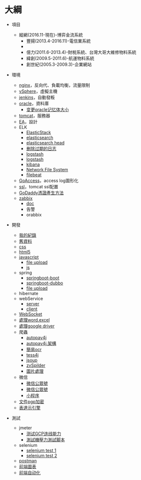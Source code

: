 # 大綱

- 項目
  - 縱網(2016.11-現在)-博弈金流系統
	- 豐揚(2013.4-2016.11)-電信業系統
    - 
	- 億力(2011.6-2013.4)-財稅系統、台灣大哥大維修物料系統
	- 緯創(2009.5-2011.6)-航運物料系統
	- 創世紀(2005.3-2009.3)-企業網站


- 環境
  - [nginx](https://github.com/yudady/note-book/blob/master/os/%E6%88%91%E7%9A%84%E7%B6%B2%E8%B7%AF%E6%9E%B6%E8%A8%AD.md)，反向代、負載均衡，流量限制
  - [vSphere](./doc/vSphere.docx)，虛擬主機
  - [jenkins](./doc/Centos7.jenkins設定.doc)，自動發粄
  - [oracle](./doc/Centos7.oracle設定.doc)，資料庫
    - [变更oracle记忆体大小](./doc/变更oracle记忆体大小.pdf)
  - [tomcat](./doc/Centos7.tomcat8設定.doc)，服務器
  - [EA](./doc/EA.reverse.engineering.docx)，設計
  - ELK
    - [ElasticStack](./doc/ElasticStack.docx)
    - [elasticsearch](./doc/elasticsearch.docx)
    - [elasticsearch head](./doc.elasticsearch.head.docx)
    - [删除过期的日志](./doc/elk删除过期的日志.pdf)
    - [logstash](https://github.com/yudady/note-book/blob/master/%E7%B6%AD%E9%81%8B/ELK/logstash.md)
    - [logstash](./doc/Logstash.docx)
    - [kibana](./doc/kibana.docx)
    - [Network File System](./doc/NetworkFileSystem.docx)
    - [filebeat](https://github.com/yudady/note-book/blob/master/%E7%B6%AD%E9%81%8B/ELK/filebeat.md)
  - [GoAccess](./doc/GoAccess.docx)，access log圖形化
  - [ssl](./doc/tomcat.8.5.ssl.docx)，tomcat ssl配置
  - [GoDaddy憑證產生方法](./doc/GoDaddy憑證產生方法.docx)
  - [zabbix](./doc/gcp.安装.zabbix版本3.4.pdf)
    - [doc](https://github.com/yudady/note-book/tree/master/%E7%B6%AD%E9%81%8B/zabbix)
    - 告警
    - orabbix
    

- 開發
  - [我的紀錄](https://github.com/yudady/note-book)
  - [舊資料](https://github.com/yudady/tommyInfoData)
  - [css](https://github.com/yudady/note-book/tree/master/frontend/css)
  - [html5](https://github.com/yudady/note-book/tree/master/frontend/html)
  - [javascript](https://github.com/yudady/note-book/tree/master/frontend/javascript)
    - [file upload](https://github.com/yudady/javaJqueryFileUpload)
    - [js](https://github.com/yudady/tommyDemo)
  - spring
    - [springboot-boot](https://github.com/yudady/springboot)
    - [springboot-dubbo](https://github.com/yudady/springboot-dubbo)
    - [file upload](https://github.com/yudady/SpringFileUploadHttpClient)
  - hibernate
  - webService
    - [server](https://github.com/yudady/myWebServiceServer)
    - [client](https://github.com/yudady/myWebServiceClient)
  - [WebSocket](./doc/Server.push.meaaage.pdf)
  - [處理word.excel](https://github.com/yudady/word_to_pdforhtml)
  - [處理google driver](https://github.com/yudady/googleSheetTest)
  - 爬蟲
    - [autopay4j](./doc/机器人開發SOP.docx)
    - [autopay4j.架構](./doc/)
    - [簡易ocr](./doc/voidcn.com-tesseract-ocr.tips.pdf)
    - [tess4j](https://github.com/yudady/tess4j)
    - [jsoup](https://github.com/yudady/jsoupTest)
    - [zvSpilder](https://github.com/yudady/zvSpilder)
    - [圖片處理](https://github.com/yudady/imgscalr)
  - 微信
    - [微信公眾號](./doc/公众号开发.pdf)
    - [微信公眾號](https://github.com/yudady/note-book/tree/master/%E5%BE%AE%E4%BF%A1/%E5%BE%AE%E4%BF%A1%E5%85%AC%E4%BC%97%E5%8F%B7)
    - [小程序](https://github.com/yudady/note-book/tree/master/%E5%BE%AE%E4%BF%A1/%E5%B0%8F%E7%A8%8B%E5%BA%8F)
  - [文件pgp加密](https://github.com/yudady/gpg)
  - [表達示引擎](https://github.com/yudady/expression_energy)

- 測試
  - jmeter
    - [测试GCP连线能力](./doc/测试GCP连线能力.jmx)
    - [測試機壓力測試脚本](./doc/測試機壓力測試脚本.jmx)
  - selenium
    - [selenium test 1](https://github.com/yudady/seleniumTestZonPay)
    - [selenium test 2](https://github.com/yudady/SeleniumTestHinet)
  - [postman](https://github.com/yudady/note-book/tree/master/frontend/postman)
  - [前端圖表](https://github.com/yudady/note-book/blob/master/frontend/%E5%89%8D%E7%AB%AF%E5%9C%96%E8%A1%A8/echarts.highcharts.md)
  - [前端自动化](https://github.com/yudady/note-book/tree/master/frontend/%E5%89%8D%E7%AB%AF%E8%87%AA%E5%8A%A8%E5%8C%96%E5%88%B7%E6%96%B0%E5%B7%A5%E5%85%B7)


